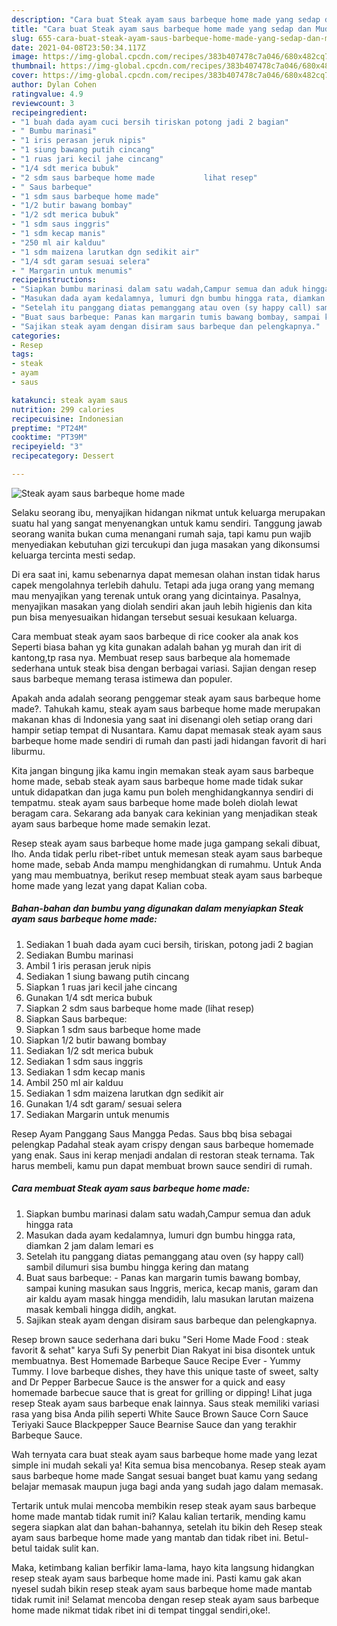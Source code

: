 ```yaml
---
description: "Cara buat Steak ayam saus barbeque home made yang sedap dan Mudah Dibuat"
title: "Cara buat Steak ayam saus barbeque home made yang sedap dan Mudah Dibuat"
slug: 655-cara-buat-steak-ayam-saus-barbeque-home-made-yang-sedap-dan-mudah-dibuat
date: 2021-04-08T23:50:34.117Z
image: https://img-global.cpcdn.com/recipes/383b407478c7a046/680x482cq70/steak-ayam-saus-barbeque-home-made-foto-resep-utama.jpg
thumbnail: https://img-global.cpcdn.com/recipes/383b407478c7a046/680x482cq70/steak-ayam-saus-barbeque-home-made-foto-resep-utama.jpg
cover: https://img-global.cpcdn.com/recipes/383b407478c7a046/680x482cq70/steak-ayam-saus-barbeque-home-made-foto-resep-utama.jpg
author: Dylan Cohen
ratingvalue: 4.9
reviewcount: 3
recipeingredient:
- "1 buah dada ayam cuci bersih tiriskan potong jadi 2 bagian"
- " Bumbu marinasi"
- "1 iris perasan jeruk nipis"
- "1 siung bawang putih cincang"
- "1 ruas jari kecil jahe cincang"
- "1/4 sdt merica bubuk"
- "2 sdm saus barbeque home made           lihat resep"
- " Saus barbeque"
- "1 sdm saus barbeque home made"
- "1/2 butir bawang bombay"
- "1/2 sdt merica bubuk"
- "1 sdm saus inggris"
- "1 sdm kecap manis"
- "250 ml air kalduu"
- "1 sdm maizena larutkan dgn sedikit air"
- "1/4 sdt garam sesuai selera"
- " Margarin untuk menumis"
recipeinstructions:
- "Siapkan bumbu marinasi dalam satu wadah,Campur semua dan aduk hingga rata"
- "Masukan dada ayam kedalamnya, lumuri dgn bumbu hingga rata, diamkan 2 jam dalam lemari es"
- "Setelah itu panggang diatas pemanggang atau oven (sy happy call) sambil dilumuri sisa bumbu hingga kering dan matang"
- "Buat saus barbeque: Panas kan margarin tumis bawang bombay, sampai kuning masukan saus Inggris, merica, kecap manis, garam dan air kaldu ayam masak hingga mendidih, lalu masukan larutan maizena masak kembali hingga didih, angkat."
- "Sajikan steak ayam dengan disiram saus barbeque dan pelengkapnya."
categories:
- Resep
tags:
- steak
- ayam
- saus

katakunci: steak ayam saus 
nutrition: 299 calories
recipecuisine: Indonesian
preptime: "PT24M"
cooktime: "PT39M"
recipeyield: "3"
recipecategory: Dessert

---
```



![Steak ayam saus barbeque home made](https://img-global.cpcdn.com/recipes/383b407478c7a046/680x482cq70/steak-ayam-saus-barbeque-home-made-foto-resep-utama.jpg)

Selaku seorang ibu, menyajikan hidangan nikmat untuk keluarga merupakan suatu hal yang sangat menyenangkan untuk kamu sendiri. Tanggung jawab seorang  wanita bukan cuma menangani rumah saja, tapi kamu pun wajib menyediakan kebutuhan gizi tercukupi dan juga masakan yang dikonsumsi keluarga tercinta mesti sedap.

Di era  saat ini, kamu sebenarnya dapat memesan olahan instan tidak harus capek mengolahnya terlebih dahulu. Tetapi ada juga orang yang memang mau menyajikan yang terenak untuk orang yang dicintainya. Pasalnya, menyajikan masakan yang diolah sendiri akan jauh lebih higienis dan kita pun bisa menyesuaikan hidangan tersebut sesuai kesukaan keluarga. 

Cara membuat steak ayam saos barbeque di rice cooker ala anak kos Seperti biasa bahan yg kita gunakan adalah bahan yg murah dan irit di kantong,tp rasa nya. Membuat resep saus barbeque ala homemade sederhana untuk steak bisa dengan berbagai variasi. Sajian dengan resep saus barbeque memang terasa istimewa dan populer.

Apakah anda adalah seorang penggemar steak ayam saus barbeque home made?. Tahukah kamu, steak ayam saus barbeque home made merupakan makanan khas di Indonesia yang saat ini disenangi oleh setiap orang dari hampir setiap tempat di Nusantara. Kamu dapat memasak steak ayam saus barbeque home made sendiri di rumah dan pasti jadi hidangan favorit di hari liburmu.

Kita jangan bingung jika kamu ingin memakan steak ayam saus barbeque home made, sebab steak ayam saus barbeque home made tidak sukar untuk didapatkan dan juga kamu pun boleh menghidangkannya sendiri di tempatmu. steak ayam saus barbeque home made boleh diolah lewat beragam cara. Sekarang ada banyak cara kekinian yang menjadikan steak ayam saus barbeque home made semakin lezat.

Resep steak ayam saus barbeque home made juga gampang sekali dibuat, lho. Anda tidak perlu ribet-ribet untuk memesan steak ayam saus barbeque home made, sebab Anda mampu menghidangkan di rumahmu. Untuk Anda yang mau membuatnya, berikut resep membuat steak ayam saus barbeque home made yang lezat yang dapat Kalian coba.

<!--inarticleads1-->

##### Bahan-bahan dan bumbu yang digunakan dalam menyiapkan Steak ayam saus barbeque home made:

1. Sediakan 1 buah dada ayam cuci bersih, tiriskan, potong jadi 2 bagian
1. Sediakan  Bumbu marinasi
1. Ambil 1 iris perasan jeruk nipis
1. Sediakan 1 siung bawang putih cincang
1. Siapkan 1 ruas jari kecil jahe cincang
1. Gunakan 1/4 sdt merica bubuk
1. Siapkan 2 sdm saus barbeque home made           (lihat resep)
1. Siapkan  Saus barbeque:
1. Siapkan 1 sdm saus barbeque home made
1. Siapkan 1/2 butir bawang bombay
1. Sediakan 1/2 sdt merica bubuk
1. Sediakan 1 sdm saus inggris
1. Sediakan 1 sdm kecap manis
1. Ambil 250 ml air kalduu
1. Sediakan 1 sdm maizena larutkan dgn sedikit air
1. Gunakan 1/4 sdt garam/ sesuai selera
1. Sediakan  Margarin untuk menumis


Resep Ayam Panggang Saus Mangga Pedas. Saus bbq bisa sebagai pelengkap Padahal steak ayam crispy dengan saus barbeque homemade yang enak. Saus ini kerap menjadi andalan di restoran steak ternama. Tak harus membeli, kamu pun dapat membuat brown sauce sendiri di rumah. 

<!--inarticleads2-->

##### Cara membuat Steak ayam saus barbeque home made:

1. Siapkan bumbu marinasi dalam satu wadah,Campur semua dan aduk hingga rata
1. Masukan dada ayam kedalamnya, lumuri dgn bumbu hingga rata, diamkan 2 jam dalam lemari es
1. Setelah itu panggang diatas pemanggang atau oven (sy happy call) sambil dilumuri sisa bumbu hingga kering dan matang
1. Buat saus barbeque: - Panas kan margarin tumis bawang bombay, sampai kuning masukan saus Inggris, merica, kecap manis, garam dan air kaldu ayam masak hingga mendidih, lalu masukan larutan maizena masak kembali hingga didih, angkat.
1. Sajikan steak ayam dengan disiram saus barbeque dan pelengkapnya.


Resep brown sauce sederhana dari buku &#34;Seri Home Made Food : steak favorit &amp; sehat&#34; karya Sufi Sy penerbit Dian Rakyat ini bisa disontek untuk membuatnya. Best Homemade Barbeque Sauce Recipe Ever - Yummy Tummy. I love barbeque dishes, they have this unique taste of sweet, salty and Dr Pepper Barbecue Sauce is the answer for a quick and easy homemade barbecue sauce that is great for grilling or dipping! Lihat juga resep Steak ayam saus barbeque enak lainnya. Saus steak memiliki variasi rasa yang bisa Anda pilih seperti White Sauce Brown Sauce Corn Sauce Teriyaki Sauce Blackpepper Sauce Bearnise Sauce dan yang terakhir Barbeque Sauce. 

Wah ternyata cara buat steak ayam saus barbeque home made yang lezat simple ini mudah sekali ya! Kita semua bisa mencobanya. Resep steak ayam saus barbeque home made Sangat sesuai banget buat kamu yang sedang belajar memasak maupun juga bagi anda yang sudah jago dalam memasak.

Tertarik untuk mulai mencoba membikin resep steak ayam saus barbeque home made mantab tidak rumit ini? Kalau kalian tertarik, mending kamu segera siapkan alat dan bahan-bahannya, setelah itu bikin deh Resep steak ayam saus barbeque home made yang mantab dan tidak ribet ini. Betul-betul taidak sulit kan. 

Maka, ketimbang kalian berfikir lama-lama, hayo kita langsung hidangkan resep steak ayam saus barbeque home made ini. Pasti kamu gak akan nyesel sudah bikin resep steak ayam saus barbeque home made mantab tidak rumit ini! Selamat mencoba dengan resep steak ayam saus barbeque home made nikmat tidak ribet ini di tempat tinggal sendiri,oke!.

